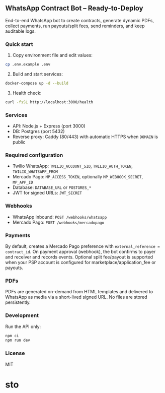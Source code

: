 ## WhatsApp Contract Bot – Ready-to-Deploy

End-to-end WhatsApp bot to create contracts, generate dynamic PDFs, collect payments, run payouts/split fees, send reminders, and keep auditable logs.

### Quick start

1. Copy environment file and edit values:

```bash
cp .env.example .env
```

2. Build and start services:

```bash
docker-compose up -d --build
```

3. Health check:

```bash
curl -fsSL http://localhost:3000/health
```

### Services
- API: Node.js + Express (port 3000)
- DB: Postgres (port 5432)
- Reverse proxy: Caddy (80/443) with automatic HTTPS when `DOMAIN` is public

### Required configuration
- Twilio WhatsApp: `TWILIO_ACCOUNT_SID`, `TWILIO_AUTH_TOKEN`, `TWILIO_WHATSAPP_FROM`
- Mercado Pago: `MP_ACCESS_TOKEN`, optionally `MP_WEBHOOK_SECRET`, `MP_APP_ID`
- Database: `DATABASE_URL` or `POSTGRES_*`
- JWT for signed URLs: `JWT_SECRET`

### Webhooks
- WhatsApp inbound: `POST /webhooks/whatsapp`
- Mercado Pago: `POST /webhooks/mercadopago`

### Payments
By default, creates a Mercado Pago preference with `external_reference = contract_id`. On payment approval (webhook), the bot confirms to payer and receiver and records events. Optional split fee/payout is supported when your PSP account is configured for marketplace/application_fee or payouts.

### PDFs
PDFs are generated on-demand from HTML templates and delivered to WhatsApp as media via a short-lived signed URL. No files are stored persistently.

### Development
Run the API only:

```bash
npm ci
npm run dev
```

### License
MIT

# sto
